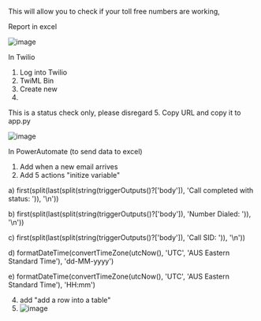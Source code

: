 This will allow you to check if your toll free numbers are working, 

Report in excel 

![image](https://github.com/RichardTelecomTech/solid-dollop/assets/153075593/6fa0b392-08b8-4ec9-862c-d67886cde413)


In Twilio

1. Log into Twilio
2. TwiML Bin
3. Create new
4. <?xml version="1.0" encoding="UTF-8"?>
<Response>
    <Say voice="alice">This is a status check only, please disregard</Say>
</Response>
5. Copy URL and copy it to app.py


![image](https://github.com/RichardTelecomTech/solid-dollop/assets/153075593/845f2aee-0ec0-4b74-8aaf-86d3a1f2efcc)


In PowerAutomate (to send data to excel)

1. Add when a new email arrives
2. Add 5 actions "initize variable"
   
a)	first(split(last(split(string(triggerOutputs()?['body']), 'Call completed with status: ')), '\n'))

b)	first(split(last(split(string(triggerOutputs()?['body']), 'Number Dialed: ')), '\n'))

c)	first(split(last(split(string(triggerOutputs()?['body']), 'Call SID: ')), '\n'))

d)	formatDateTime(convertTimeZone(utcNow(), 'UTC', 'AUS Eastern Standard Time'), 'dd-MM-yyyy')

e)	formatDateTime(convertTimeZone(utcNow(), 'UTC', 'AUS Eastern Standard Time'), 'HH:mm')

4. add "add a row into a table"
5. ![image](https://github.com/RichardTelecomTech/solid-dollop/assets/153075593/0b718195-31f3-49e4-b62b-15ead795d22a)
